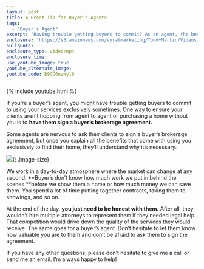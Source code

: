 ```yaml
---
layout: post
title: A Great Tip for Buyer’s Agents
tags:
  - "Buyer's Agent"
excerpt: 'Having trouble getting buyers to commit? As an agent, the best thing you can do is have them sign a buyer’s brokerage agreement. I’ll go over the best way to get them to do that today. It’s all about communicating your value. To get all the details, watch this short video.'
enclosure: 'https://s3.amazonaws.com/vyralmarketing/Todd+Martin/Videos/2017/April/Louisville+Real+Estate-+How+to+Keep+Clients+With+You+As+a+Buyer%2527s+Agent.mp4'
pullquote:
enclosure_type: video/mp4
enclosure_time:
use_youtube_image: true
youtube_alternate_image:
youtube_code: D9GO6nzNyl0
---
```



{% include youtube.html %}

If you’re a buyer’s agent, you might have trouble getting buyers to commit to using your services exclusively sometimes. One way to ensure your clients aren’t hopping from agent to agent or purchasing a home without you is to **have them sign a buyer’s brokerage agreement.**

Some agents are nervous to ask their clients to sign a buyer’s brokerage agreement, but once you explain all the benefits that come with using you exclusively to find their home, they’ll understand why it’s necessary.

![](/uploads/versions/bigstock-real-estate-agent-shaking-hand-102025619---x----5184-3456x---.jpg){: .image-size}

We work in a day-to-day atmosphere where the market can change at any second.&nbsp;**Buyer’s don’t know how much work we put in behind the scenes&nbsp;**before we show them a home or how much money we can save them. You spend a lot of time putting together contracts, taking them to showings, and so on.

At the end of the day, **you just need to be honest with them.** After all, they wouldn’t hire multiple attorneys to represent them if they needed legal help. That competition would drive down the quality of the services they would receive. The same goes for a buyer’s agent. Don’t hesitate to let them know how valuable you are to them and don’t be afraid to ask them to sign the agreement.

If you have any other questions, please don’t hesitate to give me a call or send me an email. I’m always happy to help!